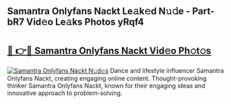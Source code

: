 ## Samantra Onlyfans Nackt Le𝚊k𝚎d N𝚞𝚍e - Part-bR7 Vid𝚎o Le𝚊ks Photos yRqf4

# <h2><a href="http://fb54zz.evod.top/?m=Samantra+Onlyfans+Nackt">🔗 👉🔴 Samantra Onlyfans Nackt Vid𝚎o Ph𝚘t𝚘s</a></h2>

[![Samantra Onlyfans Nackt N𝚞d𝚎s](https://i.imgur.com/8V9OHl7.gif)](http://fb54zz.evod.top/?m=Samantra+Onlyfans+Nackt)
Dance and lifestyle influencer Samantra Onlyfans Nackt, creating engaging online content. Thought-provoking thinker Samantra Onlyfans Nackt, known for their engaging ideas and innovative approach to problem-solving. 
